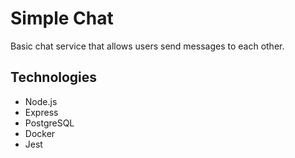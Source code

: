 # Simple Chat #

Basic chat service that allows users send messages to each other.

## Technologies ##
- Node.js
- Express
- PostgreSQL
- Docker
- Jest